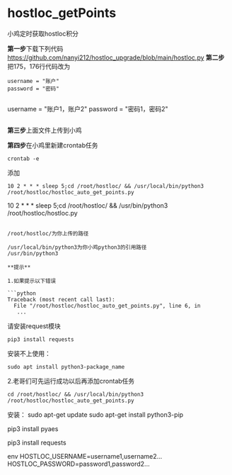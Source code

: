 # hostloc_getPoints

小鸡定时获取hostloc积分


**第一步**下载下列代码
https://github.com/nanyi212/hostloc_upgrade/blob/main/hostloc.py
**第二步**把175，176行代码改为
```
username = "账户"
password = "密码"
```

```
```
username = "账户1，账户2"
password = "密码1，密码2"
```
```

**第三步**上面文件上传到小鸡

**第四步**在小鸡里新建crontab任务

```
crontab -e
```


添加

```shell
10 2 * * * sleep 5;cd /root/hostloc/ && /usr/local/bin/python3 /root/hostloc/hostloc_auto_get_points.py
```
10 2 * * * sleep 5;cd /root/hostloc/ && /usr/bin/python3 /root/hostloc/hostloc.py
```

/root/hostloc/为你上传的路径

/usr/local/bin/python3为你小鸡python3的引用路径
/usr/bin/python3

**提示**

1.如果提示以下错误

```python
Traceback (most recent call last):
  File "/root/hostloc/hostloc_auto_get_points.py", line 6, in
   ...
```

请安装request模块

```shell
pip3 install requests
```

安装不上使用：
```
sudo apt install python3-package_name
```

2.老哥们可先运行成功以后再添加crontab任务

```shell
cd /root/hostloc/ && /usr/local/bin/python3 /root/hostloc/hostloc_auto_get_points.py
```

安装：
sudo apt-get update
sudo apt-get install python3-pip

pip3 install pyaes

pip3 install requests



env
HOSTLOC_USERNAME=username1,username2...
HOSTLOC_PASSWORD=password1,password2...
